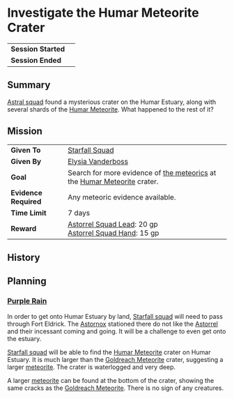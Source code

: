 # Investigate the Humar Meteorite Crater

|||
| --- | --- |
| **Session Started** | | storyline.2
| **Session Ended** | |

## Summary

[Astral squad](../../organisations/astorrel/squads/astral-squad.md) found a mysterious crater on the Humar Estuary, along with several shards of the [Humar Meteorite](../../items/meteoric/meteorites/humar-meteorite.md). What happened to the rest of it?

## Mission

|||
| --- | --- |
| **Given To** | [Starfall Squad](../../organisations/astorrel/squads/starfall-squad.md) |
| **Given By** | [Elysia Vanderboss](../../characters/elysia-vanderboss.md) |
| **Goal** | Search for more evidence of [the meteorics](../../lineages/the-meteorics.md) at the [Humar Meteorite](../../items/meteoric/meteorites/humar-meteorite.md) crater. |
| **Evidence Required** | Any meteoric evidence available. |
| **Time Limit** | 7 days |
| **Reward** | [Astorrel Squad Lead](../../organisations/astorrel/ranks/astorrel-squad-lead.md): 20 gp<br>[Astorrel Squad Hand](../../organisations/astorrel/ranks/astorrel-squad-hand.md): 15 gp |

## History

## Planning

### [Purple Rain](../../campaigns/C1-purple-rain.md)

In order to get onto Humar Estuary by land, [Starfall squad](../../organisations/astorrel/squads/starfall-squad.md) will need to pass through Fort Eldrick. The [Astornox](../../organisations/astornox/astornox.md) stationed there do not like the [Astorrel](../../organisations/astorrel/astorrel.md) and their incessant coming and going. It will be a challenge to even get onto the estuary.

[Starfall squad](../../organisations/astorrel/squads/starfall-squad.md) will be able to find the [Humar Meteorite](../../items/meteoric/meteorites/humar-meteorite.md) crater on Humar Estuary. It is much larger than the [Goldreach Meteorite](../../items/meteoric/meteorites/goldreach-meteorite.md) crater, suggesting a larger [meteorite](../../items/meteoric/meteorite.md). The crater is waterlogged and very deep.

A larger [meteorite](../../items/meteoric/meteorite.md) can be found at the bottom of the crater, showing the same cracks as the [Goldreach Meteorite](../../items/meteoric/meteorites/goldreach-meteorite.md). There is no sign of any creatures.
